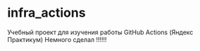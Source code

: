 # infra_actions
Учебный проект для изучения работы GitHub Actions (Яндекс Практикум)
Немного сделал !!!!!!
